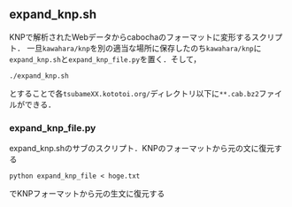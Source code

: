 
## expand_knp.sh

KNPで解析されたWebデータからcabochaのフォーマットに変形するスクリプト．
一旦`kawahara/knp`を別の適当な場所に保存したのち`kawahara/knp`に`expand_knp.sh`と`expand_knp_file.py`を置く．そして，

    ./expand_knp.sh

とすることで各`tsubameXX.kototoi.org/`ディレクトリ以下に`**.cab.bz2`ファイルができる．

### expand_knp_file.py

expand_knp.shのサブのスクリプト．KNPのフォーマットから元の文に復元する

    python expand_knp_file < hoge.txt

でKNPフォーマットから元の生文に復元する

